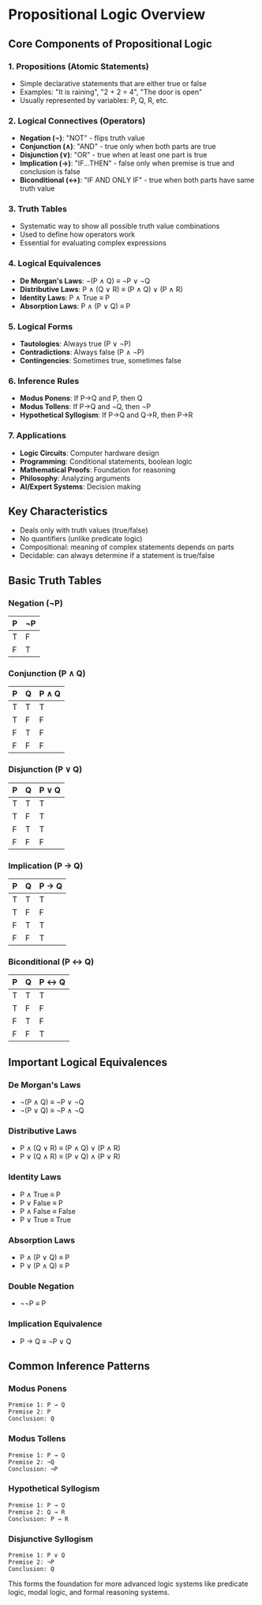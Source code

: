 # Propositional Logic Overview

## Core Components of Propositional Logic

### 1. **Propositions (Atomic Statements)**
- Simple declarative statements that are either true or false
- Examples: "It is raining", "2 + 2 = 4", "The door is open"
- Usually represented by variables: P, Q, R, etc.

### 2. **Logical Connectives (Operators)**
- **Negation (¬)**: "NOT" - flips truth value
- **Conjunction (∧)**: "AND" - true only when both parts are true
- **Disjunction (∨)**: "OR" - true when at least one part is true
- **Implication (→)**: "IF...THEN" - false only when premise is true and conclusion is false
- **Biconditional (↔)**: "IF AND ONLY IF" - true when both parts have same truth value

### 3. **Truth Tables**
- Systematic way to show all possible truth value combinations
- Used to define how operators work
- Essential for evaluating complex expressions

### 4. **Logical Equivalences**
- **De Morgan's Laws**: ¬(P ∧ Q) ≡ ¬P ∨ ¬Q
- **Distributive Laws**: P ∧ (Q ∨ R) ≡ (P ∧ Q) ∨ (P ∧ R)
- **Identity Laws**: P ∧ True ≡ P
- **Absorption Laws**: P ∧ (P ∨ Q) ≡ P

### 5. **Logical Forms**
- **Tautologies**: Always true (P ∨ ¬P)
- **Contradictions**: Always false (P ∧ ¬P)
- **Contingencies**: Sometimes true, sometimes false

### 6. **Inference Rules**
- **Modus Ponens**: If P→Q and P, then Q
- **Modus Tollens**: If P→Q and ¬Q, then ¬P
- **Hypothetical Syllogism**: If P→Q and Q→R, then P→R

### 7. **Applications**
- **Logic Circuits**: Computer hardware design
- **Programming**: Conditional statements, boolean logic
- **Mathematical Proofs**: Foundation for reasoning
- **Philosophy**: Analyzing arguments
- **AI/Expert Systems**: Decision making

## Key Characteristics
- Deals only with truth values (true/false)
- No quantifiers (unlike predicate logic)
- Compositional: meaning of complex statements depends on parts
- Decidable: can always determine if a statement is true/false

## Basic Truth Tables

### Negation (¬P)
| P | ¬P |
|---|----| 
| T | F  |
| F | T  |

### Conjunction (P ∧ Q)
| P | Q | P ∧ Q |
|---|---|-------|
| T | T | T     |
| T | F | F     |
| F | T | F     |
| F | F | F     |

### Disjunction (P ∨ Q)
| P | Q | P ∨ Q |
|---|---|-------|
| T | T | T     |
| T | F | T     |
| F | T | T     |
| F | F | F     |

### Implication (P → Q)
| P | Q | P → Q |
|---|---|-------|
| T | T | T     |
| T | F | F     |
| F | T | T     |
| F | F | T     |

### Biconditional (P ↔ Q)
| P | Q | P ↔ Q |
|---|---|-------|
| T | T | T     |
| T | F | F     |
| F | T | F     |
| F | F | T     |

## Important Logical Equivalences

### De Morgan's Laws
- ¬(P ∧ Q) ≡ ¬P ∨ ¬Q
- ¬(P ∨ Q) ≡ ¬P ∧ ¬Q

### Distributive Laws
- P ∧ (Q ∨ R) ≡ (P ∧ Q) ∨ (P ∧ R)
- P ∨ (Q ∧ R) ≡ (P ∨ Q) ∧ (P ∨ R)

### Identity Laws
- P ∧ True ≡ P
- P ∨ False ≡ P
- P ∧ False ≡ False
- P ∨ True ≡ True

### Absorption Laws
- P ∧ (P ∨ Q) ≡ P
- P ∨ (P ∧ Q) ≡ P

### Double Negation
- ¬¬P ≡ P

### Implication Equivalence
- P → Q ≡ ¬P ∨ Q

## Common Inference Patterns

### Modus Ponens
```
Premise 1: P → Q
Premise 2: P
Conclusion: Q
```

### Modus Tollens
```
Premise 1: P → Q
Premise 2: ¬Q
Conclusion: ¬P
```

### Hypothetical Syllogism
```
Premise 1: P → Q
Premise 2: Q → R
Conclusion: P → R
```

### Disjunctive Syllogism
```
Premise 1: P ∨ Q
Premise 2: ¬P
Conclusion: Q
```

This forms the foundation for more advanced logic systems like predicate logic, modal logic, and formal reasoning systems.